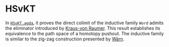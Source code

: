 # HSvKT

In [`HSvKT.agda`](/HSvKT.agda), it proves the direct colimit of the inductive family `Word` admits the eliminator introduced by [Kraus-von Raumer](https://arxiv.org/abs/1901.06022). This result establishes its equivalence to the path space of a homotopy pushout. The inductive family is similar to the zig-zag construction presented by [Wärn](https://arxiv.org/abs/2402.12339).
